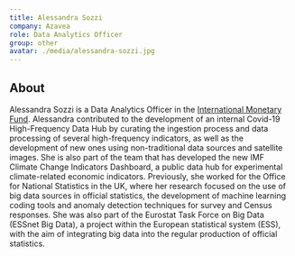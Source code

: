 ```yaml
---
title: Alessandra Sozzi
company: Azavea
role: Data Analytics Officer
group: other
avatar: ./media/alessandra-sozzi.jpg
---
```

## About

Alessandra Sozzi is a Data Analytics Officer in the [International Monetary Fund](https://www.imf.org/en/Home). Alessandra contributed to the development of an internal Covid-19 High-Frequency Data Hub by curating the ingestion process and data processing of several high-frequency indicators, as well as the development of new ones using non-traditional data sources and satellite images. She is also part of the team that has developed the new IMF Climate Change Indicators Dashboard, a public data hub for experimental climate-related economic indicators. Previously, she worked for the Office for National Statistics in the UK, where her research focused on the use of big data sources in official statistics, the development of machine learning coding tools and anomaly detection techniques for survey and Census responses. She was also part of the Eurostat Task Force on Big Data (ESSnet Big Data), a project within the European statistical system (ESS), with the aim of integrating big data into the regular production of official statistics.